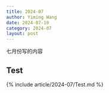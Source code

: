 ```yaml
---
title: 2024-07
author: Yiming Wang
date: 2024-07-19
category: 2024-07
layout: post
---
```


七月份写的内容

## Test

{% include article/2024-07/Test.md %}
